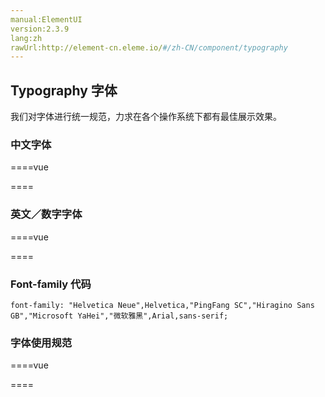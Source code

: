 ```yaml
---
manual:ElementUI
version:2.3.9
lang:zh
rawUrl:http://element-cn.eleme.io/#/zh-CN/component/typography
---
```



##  Typography 字体<a name="typography-zi-ti"></a>


我们对字体进行统一规范，力求在各个操作系统下都有最佳展示效果。


###  中文字体<a name="zhong-wen-zi-ti"></a>

====vue

<template>
<div>
  <div class='block' style='font-family:PingFang SC'>
    <span>font-family:PingFang SC</span>
   	<div>
    	字体效果  
  	</div>
  </div>
  <div class='block' style='font-family:Hiragino Sans GB'>
    <span>font-family:Hiragino Sans GB</span>
   	<div>
    	字体效果  
  	</div>

  </div>
  <div class='block' style='font-family:Microsoft YaHei'>
    <span>font-family:Microsoft YaHei</span>
    <div>
    	字体效果  
  	</div>
  </div>
</div>
</template>

<style>
  
.block {
  color:#606266;
  background:white;
  width:20rem;
  height:5rem;
  line-height:1.6rem;
  padding:1rem 1rem;
  border: 1px solid lightgrey;
  margin:.5rem 0;
}

.block > div{
  color:#303133
}
  
</style>


====



###  英文／数字字体<a name="ying-wen-shu-zi-zi-ti"></a>


====vue

<template>
<div>
  <div class='block' style='font-family:Helvetica Neue'>
    <span>font-family:Helvetica Neue</span>
   	<div>
    	字体效果  
  	</div>
  </div>
  <div class='block' style='font-family:Helvetica'>
    <span>font-family:Helvetica</span>
   	<div>
    	字体效果  
  	</div>

  </div>
  <div class='block' style='font-family:Arial'>
    <span>font-family:Arial</span>
    <div>
    	字体效果  
  	</div>
  </div>
</div>
</template>

<style> 

.block {
  color:#606266;
  width:20rem;
  height:5rem;
  line-height:1.6rem;
  padding:1rem 1rem;
  border: 1px solid lightgrey;
  margin:.5rem 0;
}

.block > div{
  color:#303133
}

</style>


====



###  Font-family 代码<a name="font-family-dai-ma"></a>

```
font-family: "Helvetica Neue",Helvetica,"PingFang SC","Hiragino Sans GB","Microsoft YaHei","微软雅黑",Arial,sans-serif;

```

###  字体使用规范<a name="zi-ti-shi-yong-gui-fan"></a>

====vue

<template>
<div>
  <div class='block' style='font-size:20px'>
    <span>20px</span>
   	<div>
    	主标题  
  	</div>
  </div>
  <div class='block' style='font-size:18px'>
    <span>18px</span>
   	<div>
    	标题  
  	</div>
  </div>
  <div class='block' style='font-size:16px'>
    <span>16px</span>
   	<div>
    	小标题  
  	</div>
  </div>
  <div class='block' style='font-size:14px'>
    <span>14px</span>
   	<div>
    	正文  
  	</div>
  </div>
  <div class='block' style='font-size:13px'>
    <span>13px</span>
   	<div>
    	正文 (小) 
  	</div>
  </div>
  <div class='block' style='font-size:12px'>
    <span>12px</span>
   	<div>
    	辅助文字  
  	</div>
  </div>


</div>
</template>

<style>
  
.block {
  font-family: "Helvetica Neue",Helvetica,"PingFang SC","Hiragino Sans GB","Microsoft YaHei";
  color:#606266;
  width:20rem;
  height:5rem;
  line-height:1.6rem;
  padding:1rem 1rem;
  border: 1px solid lightgrey;
  margin:.5rem 0;
}

.block > div{
  color:#303133
}

</style>


====


